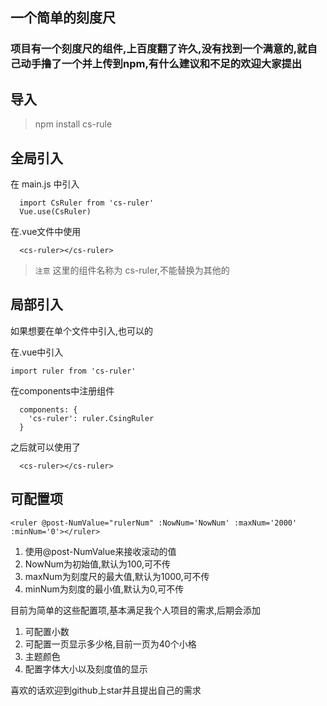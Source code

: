 ## 一个简单的刻度尺

### 项目有一个刻度尺的组件,上百度翻了许久,没有找到一个满意的,就自己动手撸了一个并上传到npm,有什么建议和不足的欢迎大家提出

## 导入

> npm install cs-rule 

## 全局引入

在 main.js 中引入

```
  import CsRuler from 'cs-ruler'
  Vue.use(CsRuler)
```

在.vue文件中使用

```
  <cs-ruler></cs-ruler>
```

> `注意` 这里的组件名称为 cs-ruler,不能替换为其他的

## 局部引入

如果想要在单个文件中引入,也可以的

在.vue中引入

` import ruler from 'cs-ruler' `

在components中注册组件

```
  components: {
    'cs-ruler': ruler.CsingRuler
  }
```

之后就可以使用了

```
  <cs-ruler></cs-ruler>
```

## 可配置项

`<ruler @post-NumValue="rulerNum" :NowNum='NowNum' :maxNum='2000' :minNum='0'></ruler>`

1. 使用@post-NumValue来接收滚动的值
2. NowNum为初始值,默认为100,可不传
3. maxNum为刻度尺的最大值,默认为1000,可不传
4. minNum为刻度的最小值,默认为0,可不传

目前为简单的这些配置项,基本满足我个人项目的需求,后期会添加

1. 可配置小数
2. 可配置一页显示多少格,目前一页为40个小格
3. 主题颜色
4. 配置字体大小以及刻度值的显示

喜欢的话欢迎到github上star并且提出自己的需求